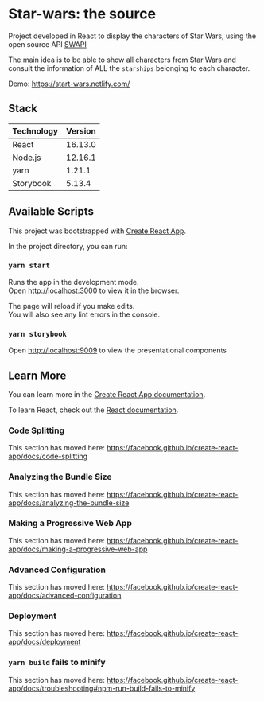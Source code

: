 # Star-wars: the source

Project developed in React to display the characters of Star Wars, using the open source API [SWAPI](https://swapi.co/)

The main idea is to be able to show all characters from Star Wars and consult the information of ALL the `starships` belonging to each character.

Demo: https://start-wars.netlify.com/

## Stack

| Technology | Version |
| ---------- | ------- |
| React      | 16.13.0 |
| Node.js    | 12.16.1 |
| yarn       | 1.21.1  |
| Storybook  | 5.13.4  |

## Available Scripts

This project was bootstrapped with [Create React App](https://github.com/facebook/create-react-app).

In the project directory, you can run:

### `yarn start`

Runs the app in the development mode.<br />
Open [http://localhost:3000](http://localhost:3000) to view it in the browser.

The page will reload if you make edits.<br />
You will also see any lint errors in the console.

### `yarn storybook`

Open [http://localhost:9009](http://localhost:9009) to view the presentational components

## Learn More

You can learn more in the [Create React App documentation](https://facebook.github.io/create-react-app/docs/getting-started).

To learn React, check out the [React documentation](https://reactjs.org/).

### Code Splitting

This section has moved here: https://facebook.github.io/create-react-app/docs/code-splitting

### Analyzing the Bundle Size

This section has moved here: https://facebook.github.io/create-react-app/docs/analyzing-the-bundle-size

### Making a Progressive Web App

This section has moved here: https://facebook.github.io/create-react-app/docs/making-a-progressive-web-app

### Advanced Configuration

This section has moved here: https://facebook.github.io/create-react-app/docs/advanced-configuration

### Deployment

This section has moved here: https://facebook.github.io/create-react-app/docs/deployment

### `yarn build` fails to minify

This section has moved here: https://facebook.github.io/create-react-app/docs/troubleshooting#npm-run-build-fails-to-minify
